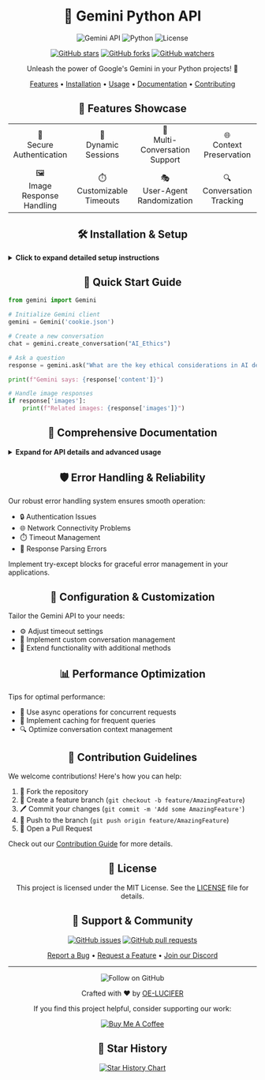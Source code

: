 <div align="center">

# 🌟 Gemini Python API

![Gemini API](https://img.shields.io/badge/Gemini-API-blue?style=for-the-badge&logo=google)
![Python](https://img.shields.io/badge/Python-3.6+-green?style=for-the-badge&logo=python)
![License](https://img.shields.io/badge/License-MIT-yellow?style=for-the-badge)

[![GitHub stars](https://img.shields.io/github/stars/OE-LUCIFER/Gemini-Chat-API.svg?style=social&label=Star)](https://github.com/OE-LUCIFER/Gemini-Chat-API)
[![GitHub forks](https://img.shields.io/github/forks/OE-LUCIFER/Gemini-Chat-API.svg?style=social&label=Fork)](https://github.com/OE-LUCIFER/Gemini-Chat-API/fork)
[![GitHub watchers](https://img.shields.io/github/watchers/OE-LUCIFER/Gemini-Chat-API.svg?style=social&label=Watch)](https://github.com/OE-LUCIFER/Gemini-Chat-API)

Unleash the power of Google's Gemini in your Python projects! 🚀

[Features](#-features-showcase) • [Installation](#%EF%B8%8F-installation--setup) • [Usage](#-quick-start-guide) • [Documentation](#-comprehensive-documentation) • [Contributing](#-contribution-guidelines)

</div>

<div align="center">

## 🌈 Features Showcase

</div>

<table align="center">
  <tr>
    <td align="center">🔐<br>Secure Authentication</td>
    <td align="center">🔄<br>Dynamic Sessions</td>
    <td align="center">💬<br>Multi-Conversation Support</td>
    <td align="center">🌐<br>Context Preservation</td>
  </tr>
  <tr>
    <td align="center">🖼️<br>Image Response Handling</td>
    <td align="center">⏱️<br>Customizable Timeouts</td>
    <td align="center">🎭<br>User-Agent Randomization</td>
    <td align="center">🔍<br>Conversation Tracking</td>
  </tr>
</table>

<div align="center">

## 🛠️ Installation & Setup

</div>

<details>
<summary><strong>Click to expand detailed setup instructions</strong></summary>

1. **Clone the Repository:**
   ```bash
   git clone https://github.com/OE-LUCIFER/Gemini-Chat-API.git
   cd Gemini-Chat-API
   ```

2. **Set Up Virtual Environment (Recommended):**
   ```bash
   python -m venv venv
   source venv/bin/activate  # On Windows use `venv\Scripts\activate`
   ```

3. **Install Dependencies:**
   ```bash
   pip install -r requirements.txt
   ```

4. **Cookie Configuration:**
   - Install [Cookie-Editor](https://chrome.google.com/webstore/detail/cookie-editor/hlkenndednhfkekhgcdicdfddnkalmdm) extension
   - Visit [gemini.google.com](https://gemini.google.com/)
   - Export cookies and save as `cookie.json` in the project root

5. **Verify Installation:**
   ```bash
   python -c "from gemini import Gemini; print('Setup successful!')"
   ```

</details>

<div align="center">

## 🚀 Quick Start Guide

</div>

```python
from gemini import Gemini

# Initialize Gemini client
gemini = Gemini('cookie.json')

# Create a new conversation
chat = gemini.create_conversation("AI_Ethics")

# Ask a question
response = gemini.ask("What are the key ethical considerations in AI development?", chat)

print(f"Gemini says: {response['content']}")

# Handle image responses
if response['images']:
    print(f"Related images: {response['images']}")
```

<div align="center">

## 📘 Comprehensive Documentation

</div>

<details>
<summary><strong>Expand for API details and advanced usage</strong></summary>

### Gemini Class
```python
class Gemini:
    def __init__(self, cookie_path: str, timeout: int = 30)
```

### Core Methods
- `create_conversation(name: str) -> str`
- `switch_conversation(name: str) -> None`
- `list_conversations() -> list`
- `delete_conversation(name: str) -> None`
- `ask(question: str, conversation: str = None) -> dict`

### Advanced Usage Examples

#### Managing Multiple Conversations
```python
gemini.create_conversation("Science")
gemini.create_conversation("Philosophy")

gemini.switch_conversation("Science")
science_response = gemini.ask("Explain quantum entanglement")

gemini.switch_conversation("Philosophy")
philosophy_response = gemini.ask("Discuss the trolley problem")
```

#### Handling Image Responses
```python
response = gemini.ask("Show me a diagram of a black hole")
if response['images']:
    for img_url in response['images']:
        # Process or display the image
        print(f"Image URL: {img_url}")
```

For exhaustive method descriptions, usage scenarios, and best practices, refer to our [detailed API documentation](https://github.com/OE-LUCIFER/Gemini-Chat-API/wiki).

</details>

<div align="center">

## 🛡️ Error Handling & Reliability

</div>

Our robust error handling system ensures smooth operation:

- 🔒 Authentication Issues
- 🌐 Network Connectivity Problems
- ⏱️ Timeout Management
- 🧩 Response Parsing Errors

Implement try-except blocks for graceful error management in your applications.

<div align="center">

## 🔧 Configuration & Customization

</div>

Tailor the Gemini API to your needs:

- ⚙️ Adjust timeout settings
- 🔀 Implement custom conversation management
- 🎨 Extend functionality with additional methods

<div align="center">

## 📊 Performance Optimization

</div>

Tips for optimal performance:

- 🚀 Use async operations for concurrent requests
- 💾 Implement caching for frequent queries
- 🔍 Optimize conversation context management

<div align="center">

## 🤝 Contribution Guidelines

</div>

We welcome contributions! Here's how you can help:

1. 🍴 Fork the repository
2. 🌿 Create a feature branch (`git checkout -b feature/AmazingFeature`)
3. 🖊️ Commit your changes (`git commit -m 'Add some AmazingFeature'`)
4. 🚀 Push to the branch (`git push origin feature/AmazingFeature`)
5. 🎉 Open a Pull Request

Check out our [Contribution Guide](CONTRIBUTING.md) for more details.

<div align="center">

## 📜 License

This project is licensed under the MIT License. See the [LICENSE](LICENSE) file for details.

</div>

<div align="center">

## 💖 Support & Community

[![GitHub issues](https://img.shields.io/github/issues/OE-LUCIFER/Gemini-Chat-API.svg)](https://github.com/OE-LUCIFER/Gemini-Chat-API/issues)
[![GitHub pull requests](https://img.shields.io/github/issues-pr/OE-LUCIFER/Gemini-Chat-API.svg)](https://github.com/OE-LUCIFER/Gemini-Chat-API/pulls)

[Report a Bug](https://github.com/OE-LUCIFER/Gemini-Chat-API/issues/new?template=bug_report.md) • [Request a Feature](https://github.com/OE-LUCIFER/Gemini-Chat-API/issues/new?template=feature_request.md) • [Join our Discord](https://discord.gg/your-discord-link)

</div>

---

<div align="center">

<img src="https://img.shields.io/github/followers/OE-LUCIFER.svg?style=social&label=Follow" alt="Follow on GitHub">

Crafted with ❤️ by [OE-LUCIFER](https://github.com/OE-LUCIFER)


If you find this project helpful, consider supporting our work:

[![Buy Me A Coffee](https://img.shields.io/badge/Buy%20Me%20A%20Coffee-Support-yellow.svg)](https://www.buymeacoffee.com/OEvortex)

</div>

<div align="center">

## 🌟 Star History

[![Star History Chart](https://api.star-history.com/svg?repos=OE-LUCIFER/Gemini-Chat-API&type=Date)](https://star-history.com/#OE-LUCIFER/Gemini-Chat-API&Date)

</div>
